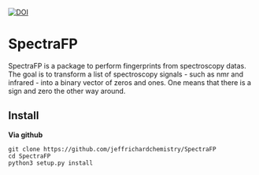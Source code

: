 [![DOI](https://zenodo.org/badge/363234585.svg)](https://zenodo.org/badge/latestdoi/363234585)


# SpectraFP
SpectraFP is a package to perform fingerprints from spectroscopy datas. The goal is to transform a list of spectroscopy signals - such as nmr and infrared - into a binary vector of zeros and ones. One means that there is a sign and zero the other way around.

## Install
<b>Via github</b>
```
git clone https://github.com/jeffrichardchemistry/SpectraFP
cd SpectraFP
python3 setup.py install
```
